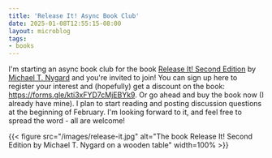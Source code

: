 ```yaml
---
title: 'Release It! Async Book Club'
date: 2025-01-08T12:55:15-08:00
layout: microblog
tags:
- books
---
```

I'm starting an async book club for the book [Release It! Second Edition](https://pragprog.com/titles/mnee2/release-it-second-edition/) by [Michael T. Nygard](https://x.com/mtnygard) and you're invited to join! You can sign up here to register your interest and (hopefully) get a discount on the book: https://forms.gle/kti3xFYD7cMjEBYk9. Or go ahead and buy the book now (I already have mine). I plan to start reading and posting discussion questions at the beginning of February. I'm looking forward to it, and feel free to spread the word - all are welcome!

{{< figure src="/images/release-it.jpg" alt="The book Release It! Second Edition by Michael T. Nygard on a wooden table" width=100% >}}
